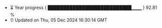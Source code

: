 - ⏳ Year progress { ███████████████████████████▁▁▁ } 92.81 %
- ⏰ Updated on Thu, 05 Dec 2024 16:30:14 GMT

